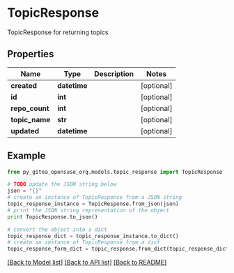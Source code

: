 # TopicResponse

TopicResponse for returning topics

## Properties

Name | Type | Description | Notes
------------ | ------------- | ------------- | -------------
**created** | **datetime** |  | [optional] 
**id** | **int** |  | [optional] 
**repo_count** | **int** |  | [optional] 
**topic_name** | **str** |  | [optional] 
**updated** | **datetime** |  | [optional] 

## Example

```python
from py_gitea_opensuse_org.models.topic_response import TopicResponse

# TODO update the JSON string below
json = "{}"
# create an instance of TopicResponse from a JSON string
topic_response_instance = TopicResponse.from_json(json)
# print the JSON string representation of the object
print TopicResponse.to_json()

# convert the object into a dict
topic_response_dict = topic_response_instance.to_dict()
# create an instance of TopicResponse from a dict
topic_response_form_dict = topic_response.from_dict(topic_response_dict)
```
[[Back to Model list]](../README.md#documentation-for-models) [[Back to API list]](../README.md#documentation-for-api-endpoints) [[Back to README]](../README.md)


